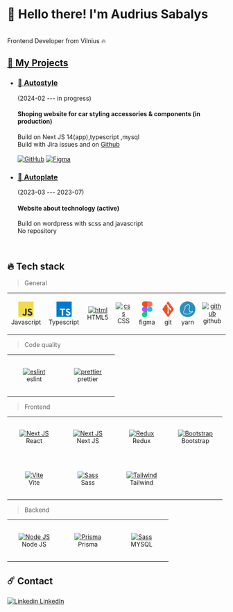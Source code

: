 <h1 align="left">👋 Hello there! I'm Audrius Sabalys</h1>
<br>
Frontend Developer from Vilnius 🔥

<br>

## [🧊 My Projects](https://github.com/siberiacancode)

- ### [🔑 Autostyle](https://autostyle.vercel.app)
  (2024-02 --- in progress)
  ####  Shoping website for car styling accessories & components (in production)  
  Build on Next JS 14(app),typescript ,mysql<br/>
  Build with Jira issues and on [Github](https://github.com/SAudrius/Autostyle)<br/><br/>
  [![GitHub](https://skillicons.dev/icons?i=github)](https://github.com/SAudrius/Autostyle)
  [![Figma](https://skillicons.dev/icons?i=figma)](https://www.figma.com/file/9GlBcLPj9A8AakFhqMmg51/Autostyle)

- ### [🎉 Autoplate](https://autoplate.tech)
  (2023-03 --- 2023-07)
  #### Website about technology (active)
  Build on wordpress with scss and javascript<br/>
  No repository

<br>

<h2 align="left" id="my-stack">🔥 Tech stack</h2>

> General

<table width='100%'>
  <tr>
    <td align="center" width="110" height="90">
      <a href="#my-stack">
        <img src="https://raw.githubusercontent.com/devicons/devicon/1119b9f84c0290e0f0b38982099a2bd027a48bf1/icons/javascript/javascript-original.svg" width="36" height="36" alt="javascript" />
      </a>
      <br>Javascript
    </td>
    <td align="center" width="110" height="90">
      <a href="#my-stack">
        <img src="https://raw.githubusercontent.com/devicons/devicon/1119b9f84c0290e0f0b38982099a2bd027a48bf1/icons/typescript/typescript-original.svg" width="36" height="36" alt="typescript" />
      </a>
      <br>Typescript
    </td>
        <td align="center" width="110" height="90">
      <a href="#my-stack">
        <img src="https://cdn.jsdelivr.net/gh/devicons/devicon@latest/icons/html5/html5-original.svg" width="36" height="36" alt="html" />
      </a>
      <br>HTML5
    </td>
    <td align="center" width="110" height="90"> 
      <a href="#my-stack" >
        <img src="https://cdn.jsdelivr.net/gh/devicons/devicon@latest/icons/css3/css3-original.svg" width="36" height="36" alt="css" />
      </a>
      <br>CSS
    </td>
    <td align="center" width="110" height="90">
      <a href="#my-stack" >
        <img src="https://raw.githubusercontent.com/devicons/devicon/1119b9f84c0290e0f0b38982099a2bd027a48bf1/icons/figma/figma-original.svg" width="36" height="36" alt="figma" />
      </a>
      <br>figma
    </td>
    <td align="center" width="110" height="90">
      <a href="#my-stack">
        <img src="https://raw.githubusercontent.com/devicons/devicon/1119b9f84c0290e0f0b38982099a2bd027a48bf1/icons/git/git-original.svg" width="36" height="36" alt="git" />
      </a>
      <br>git
    </td>
    <td align="center" width="110" height="90"> 
      <a href="#my-stack">
        <img src="https://raw.githubusercontent.com/devicons/devicon/1119b9f84c0290e0f0b38982099a2bd027a48bf1/icons/yarn/yarn-original.svg" width="36" height="36" alt="yarn" />
      </a>
      <br>yarn
    </td>
     <td align="center" width="110" height="90"> 
      <a href="#my-stack" >
        <img src="https://cdn.jsdelivr.net/gh/devicons/devicon@latest/icons/github/github-original.svg" width="36" height="36" alt="github" />
      </a>
      <br>github
    </td>
  </tr> 
</table>



> Code quality

<table width='100%'>
  <tr>
     <td align="center" width="110" height="90">
      <a href="#my-stack">
        <img src="https://brandeps.com/icon-download/E/Eslint-icon-vector-02.svg" width="36" height="36" alt="eslint" />
      </a>
      <br>eslint
    </td>
    <td align="center" width="110" height="90">
      <a href="#my-stack">
        <img src="https://brandeps.com/icon-download/P/Prettier-icon-vector-02.svg" width="36" height="36" alt="prettier" />
      </a>
      <br>prettier
  </tr> 
</table>

> Frontend

<table width='100%'>
  <tr>
   <td align="center" width="110" height="90">
      <a href="#my-stack">
        <img src="https://cdn.jsdelivr.net/gh/devicons/devicon@latest/icons/react/react-original.svg" width="36" height="36" alt="Next JS"  >
      </a>
      <br>React
    </td>
     <td align="center" width="110" height="90">
      <a href="#my-stack" >
        <img src="https://raw.githubusercontent.com/samfromaway/samfromaway/master/.github/images/nextjs.png" width="36" height="36" alt="Next JS" />
      </a>
      <br>Next JS
    </td>
 <td align="center" width="110" height="90">
      <a href="#my-stack" >
        <img src="https://cdn.worldvectorlogo.com/logos/redux.svg" width="36" height="36" alt="Redux" />
      </a>
      <br>Redux
   <td align="center" width="110" height="90">
      <a href="#my-stack">
        <img src="https://cdn.worldvectorlogo.com/logos/bootstrap-4.svg" width="36" height="36" alt="Bootstrap" />
      </a>
      <br>Bootstrap
    </td>
  </tr> 
    <td align="center" width="110" height="90"> 
      <a href="#my-stack" >
        <img src="https://vitejs.dev/logo.svg" width="36" height="36" alt="Vite" />
      </a>
      <br>Vite
    </td> 
    <td align="center" width="110" height="90">
      <a href="#my-stack">
        <img src="https://brandeps.com/icon-download/S/Sass-icon-vector-04.svg" width="36" height="36" alt="Sass" />
      </a>
      <br>Sass
    </td>
   <td align="center" width="110" height="90">
      <a href="#my-stack">
        <img src="https://cdn.jsdelivr.net/gh/devicons/devicon@latest/icons/tailwindcss/tailwindcss-original.svg" width="36" height="36" alt="Tailwind"  />
      </a>
      <br>Tailwind
    </td>
  </tr> 
</table>

> Backend

<table width='100%'>
  <tr>
    <td align="center" width="110" height="90"> 
      <a href="#my-stack" >
        <img src="https://brandeps.com/icon-download/N/Nodejs-icon-vector-02.svg" width="36" height="36" alt="Node JS" />
      </a>
      <br>Node JS
    </td>
    </td>
      <td align="center" width="110" height="90"> 
      <a href="#my-stack" >
        <img src="https://brandeps.com/icon-download/P/Prisma-icon-vector-01.svg" width="36" height="36" alt="Prisma" />
      </a>
      <br>Prisma
    </td>
      <td align="center" width="110" height="90"> 
      <a href="#my-stack" >
        <img src="https://cdn.jsdelivr.net/gh/devicons/devicon@latest/icons/mysql/mysql-original.svg" width="36" height="36" alt="Sass" />
        </a>
      <br>MYSQL
  </tr> 
</table>


## ☄️ Contact

[![Linkedin](https://i.stack.imgur.com/gVE0j.png) LinkedIn](www.linkedin.com/in/audrius-sabalys)



<br>

